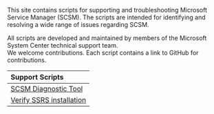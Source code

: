 This site contains scripts for supporting and troubleshooting Microsoft Service Manager (SCSM). The scripts are intended for identifying and resolving a wide range of issues regarding SCSM. 

All scripts are developed and maintained by members of the Microsoft System Center technical support team.  
We welcome contributions. Each script contains a link to GitHub for contributions.

| Support Scripts |   
| :------------------------ | 
| [SCSM Diagnostic Tool](SCSM-Diagnostic-Tool) |
| [Verify SSRS installation](Verify_SSRS_for_SCSM)  | 

<!-- | [Correct Fact Problems](CorrectFactProblems)  | [CorrectFactProblemsV7.3.sql](https://github.com/microsoft/CSS-SystemCenter-ServiceManager/releases/latest/download/CorrectFactProblemsV7.3.sql) |  -->

